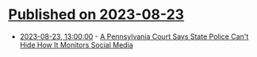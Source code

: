 # [Published on 2023-08-23](index.md)

* [2023-08-23, 13:00:00](https://tech.slashdot.org/story/23/08/23/0716239/a-pennsylvania-court-says-state-police-cant-hide-how-it-monitors-social-media?utm_source=rss1.0mainlinkanon&utm_medium=feed) - [A Pennsylvania Court Says State Police Can't Hide How It Monitors Social Media](https://tech.slashdot.org/story/23/08/23/0716239/a-pennsylvania-court-says-state-police-cant-hide-how-it-monitors-social-media?utm_source=rss1.0mainlinkanon&utm_medium=feed)
